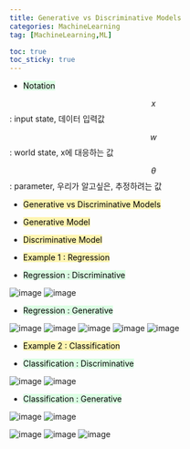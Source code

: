 ```yaml
---
title: Generative vs Discriminative Models
categories: MachineLearning
tag: [MachineLearning,ML]

toc: true
toc_sticky: true
---
```


- <mark style='background-color: #dcffe4'> Notation </mark>

$$ x $$ : input state, 데이터 입력값

$$ w $$ : world state, x에 대응하는 값

$$ \theta $$ : parameter, 우리가 알고싶은, 추정하려는 값

- <mark style='background-color: #fff5b1'> Generative vs Discriminative Models </mark>

- <mark style='background-color: #fff5b1'> Generative Model </mark>

- <mark style='background-color: #fff5b1'> Discriminative Model </mark>

- <mark style='background-color: #fff5b1'> Example 1 : Regression </mark>

- <mark style='background-color: #dcffe4'> Regression : Discriminative </mark>

![image](https://user-images.githubusercontent.com/48202736/105446589-c80c0900-5cb5-11eb-9671-fbaf131d6f33.png)
![image](https://user-images.githubusercontent.com/48202736/105446592-c93d3600-5cb5-11eb-8143-9c3ff6dbf0b4.png)

- <mark style='background-color: #dcffe4'> Regression : Generative </mark>

![image](https://user-images.githubusercontent.com/48202736/105446601-d0fcda80-5cb5-11eb-9689-0c31ed7bde82.png)
![image](https://user-images.githubusercontent.com/48202736/105446605-d35f3480-5cb5-11eb-86bb-8a33300dbd91.png)
![image](https://user-images.githubusercontent.com/48202736/105446609-d5c18e80-5cb5-11eb-8f82-fd620423d775.png)
![image](https://user-images.githubusercontent.com/48202736/105446616-d8bc7f00-5cb5-11eb-8c3f-a1b1777f5df1.png)
![image](https://user-images.githubusercontent.com/48202736/105446621-db1ed900-5cb5-11eb-96ba-780fb7cfa3c7.png)

- <mark style='background-color: #fff5b1'> Example 2 : Classification </mark>

- <mark style='background-color: #dcffe4'> Classification : Discriminative </mark>

![image](https://user-images.githubusercontent.com/48202736/105446663-eeca3f80-5cb5-11eb-8ac0-c34bc071995b.png)
![image](https://user-images.githubusercontent.com/48202736/105446667-f12c9980-5cb5-11eb-8c6b-14a664b2b5d4.png)

- <mark style='background-color: #dcffe4'> Classification : Generative </mark>


![image](https://user-images.githubusercontent.com/48202736/105446672-f38ef380-5cb5-11eb-9b8b-db2238d1cb6d.png)
![image](https://user-images.githubusercontent.com/48202736/105446675-f558b700-5cb5-11eb-8bd8-5e8ad17e4c43.png)

![image](https://user-images.githubusercontent.com/48202736/105446675-f558b700-5cb5-11eb-8bd8-5e8ad17e4c43.png)
![image](https://user-images.githubusercontent.com/48202736/105446703-01dd0f80-5cb6-11eb-9b33-ed3e6e74c6a8.png)
![image](https://user-images.githubusercontent.com/48202736/105446708-06a1c380-5cb6-11eb-8d13-c549738a7943.png)
